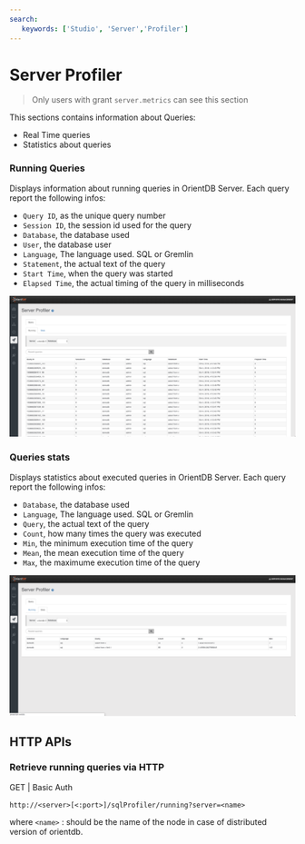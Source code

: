 ```yaml
---
search:
   keywords: ['Studio', 'Server','Profiler']
---
```



# Server Profiler

> Only users with grant `server.metrics` can see this section 


This sections contains information about Queries:

- Real Time queries
- Statistics about queries

### Running Queries

Displays information about running queries in OrientDB Server. Each query report the following infos:

- `Query ID`, as the unique query number
- `Session ID`, the session id used for the query
- `Database`, the database used
- `User`, the database user
- `Language`, The language used. SQL or Gremlin
- `Statement`, the actual text of the query
- `Start Time`, when the query was started
- `Elapsed Time`, the actual timing of the query in milliseconds

![Running](../images/ee/studio-query-profiler-running.png)

### Queries stats

Displays statistics about executed queries in OrientDB Server. Each query report the following infos:


- `Database`, the database used
- `Language`, The language used. SQL or Gremlin
- `Query`, the actual text of the query
- `Count`, how many times the query was executed
- `Min`, the minimum execution time of the query
- `Mean`, the mean execution time of the query
- `Max`, the maximume execution time of the query

![Stats](../images/ee/studio-query-profiler-stats.png)



## HTTP APIs


### Retrieve running queries via HTTP

GET | Basic Auth

```
http://<server>[<:port>]/sqlProfiler/running?server=<name>
```

where
`<name>` : should be the name of the node in case of distributed version of orientdb.